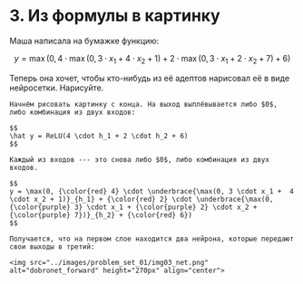 # 3. Из формулы в картинку

Маша написала на бумажке функцию: 

$$
y = \max(0, 4 \cdot \max(0, 3 \cdot x_1 + 4 \cdot x_2 + 1) + 2 \cdot \max(0, 3 \cdot x_1 + 2 \cdot x_2 + 7) + 6)
$$

Теперь она хочет, чтобы кто-нибудь из её адептов нарисовал её в виде нейросетки. Нарисуйте.

```{dropdown} Решение
Начнём рисовать картинку с конца. На выход выплёвывается либо $0$, либо комбинация из двух входов: 

$$
\hat y = ReLU(4 \cdot h_1 + 2 \cdot h_2 + 6)
$$

Каждый из входов --- это снова либо $0$, либо комбинация из двух входов. 

$$
y = \max(0, {\color{red} 4} \cdot \underbrace{\max(0, 3 \cdot x_1 +  4 \cdot x_2 + 1)}_{h_1} + {\color{red} 2} \cdot \underbrace{\max(0, {\color{purple} 3} \cdot x_1 + {\color{purple} 2} \cdot x_2 + {\color{purple} 7})}_{h_2} + {\color{red} 6})
$$

Получается, что на первом слое находится два нейрона, которые передают свои выходы в третий:

<img src="../images/problem_set_01/img03_net.png" alt="dobronet_forward" height="270px" align="center">


```
